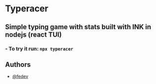 # Typeracer

## Simple typing game with stats built with INK in nodejs (react TUI)

### - To try it run: `npx typeracer`

## Authors

- [@fedev](https://github.com/fedevcoding)
